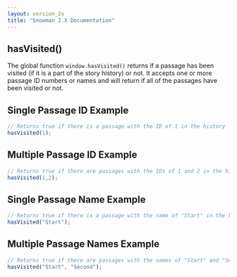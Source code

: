 ```yaml
---
layout: version_2x
title: "Snowman 2.X Documentation"
---
```


## hasVisited()

The global function `window.hasVisited()` returns if a passage has been visited (if it is a part of the story history) or not. It accepts one or more passage ID numbers or names and will return if all of the passages have been visited or not.

## Single Passage ID Example

```javascript
// Returns true if there is a passage with the ID of 1 in the history
hasVisited(1);
```

## Multiple Passage ID Example

```javascript
// Returns true if there are passages with the IDs of 1 and 2 in the history
hasVisited(1,2);
```

## Single Passage Name Example

```javascript
// Returns true if there is a passage with the name of "Start" in the history
hasVisited("Start");
```

## Multiple Passage Names Example

```javascript
// Returns true if there are passages with the names of "Start" and "Second" in the history
hasVisited("Start", "Second");
```
